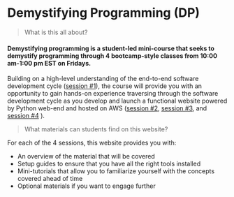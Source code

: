 # Demystifying Programming (DP)

> What is this all about?

#### Demystifying programming is a student-led mini-course that seeks to demystify programming through 4 bootcamp-style classes from 10:00 am-1:00 pm EST on Fridays. 

Building on a high-level understanding of the end-to-end software development cycle ([session #1](/session1/session1.md)), the course will provide you with an opportunity to gain hands-on experience traversing through the software development cycle as you develop and launch a functional website powered by Python web-end and hosted on AWS ([session #2](/session2/session2.md), [session #3](/session3/session3.md), and [session #4](/session4/session4.md) ). 

> What materials can students find on this website?

For each of the 4 sessions, this website provides you with: 
* An overview of the material that will be covered
* Setup guides to ensure that you have all the right tools installed
* Mini-tutorials that allow you to familiarize yourself with the concepts covered ahead of time
* Optional materials if you want to engage further
